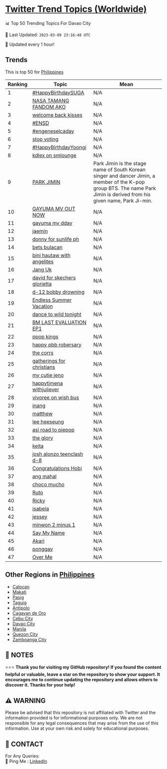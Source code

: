 [Twitter Trend Topics (Worldwide)](https://github.com/ErcinDedeoglu/Twitter-Trend-Topics)
==========


📊 Top 50 Trending Topics For Davao City

📆 Last Updated: `2023-03-09 23:16:48 UTC`

🔧 Updated every 1 hour!


## Trends

This is top 50 for [Philippines](</Philippines>)

| Ranking | Topic | Mean |
| ------- | ------------ | ------------ |
| 1 | [#HappyBirthdaySUGA](http://twitter.com/search?q=%23HappyBirthdaySUGA) | N/A |
| 2 | [NASA TAMANG FANDOM AKO](http://twitter.com/search?q=NASA+TAMANG+FANDOM+AKO) | N/A |
| 3 | [welcome back kisses](http://twitter.com/search?q=welcome+back+kisses) | N/A |
| 4 | [#ENSD](http://twitter.com/search?q=%23ENSD) | N/A |
| 5 | [#engeneselcaday](http://twitter.com/search?q=%23engeneselcaday) | N/A |
| 6 | [stop voting](http://twitter.com/search?q=stop+voting) | N/A |
| 7 | [#HappyBirthdayYoongi](http://twitter.com/search?q=%23HappyBirthdayYoongi) | N/A |
| 8 | [kdlex on smlounge](http://twitter.com/search?q=kdlex+on+smlounge) | N/A |
| 9 | [PARK JIMIN](http://twitter.com/search?q=PARK+JIMIN) | Park Jimin is the stage name of South Korean singer and dancer Jimin, a member of the K-pop group BTS. The name Park Jimin is derived from his given name, Park Ji-min. |
| 10 | [GAYUMA MV OUT NOW](http://twitter.com/search?q=GAYUMA+MV+OUT+NOW) | N/A |
| 11 | [gayuma mv dday](http://twitter.com/search?q=gayuma+mv+dday) | N/A |
| 12 | [jaemin](http://twitter.com/search?q=jaemin) | N/A |
| 13 | [donny for sunlife ph](http://twitter.com/search?q=donny+for+sunlife+ph) | N/A |
| 14 | [bets bulacan](http://twitter.com/search?q=bets+bulacan) | N/A |
| 15 | [bini hautaw with angelites](http://twitter.com/search?q=bini+hautaw+with+angelites) | N/A |
| 16 | [Jang Uk](http://twitter.com/search?q=Jang+Uk) | N/A |
| 17 | [david for skechers glorietta](http://twitter.com/search?q=david+for+skechers+glorietta) | N/A |
| 18 | [d-12 bobby drowning](http://twitter.com/search?q=d-12+bobby+drowning) | N/A |
| 19 | [Endless Summer Vacation](http://twitter.com/search?q=Endless+Summer+Vacation) | N/A |
| 20 | [dance to wild tonight](http://twitter.com/search?q=dance+to+wild+tonight) | N/A |
| 21 | [BM LAST EVALUATION EP1](http://twitter.com/search?q=BM+LAST+EVALUATION+EP1) | N/A |
| 22 | [ppop kings](http://twitter.com/search?q=ppop+kings) | N/A |
| 23 | [happy pbb robersary](http://twitter.com/search?q=happy+pbb+robersary) | N/A |
| 24 | [the corrs](http://twitter.com/search?q=the+corrs) | N/A |
| 25 | [gatherings for christians](http://twitter.com/search?q=gatherings+for+christians) | N/A |
| 26 | [my cutie jeno](http://twitter.com/search?q=my+cutie+jeno) | N/A |
| 27 | [happytimena withjuliever](http://twitter.com/search?q=happytimena+withjuliever) | N/A |
| 28 | [vivoree on wish bus](http://twitter.com/search?q=vivoree+on+wish+bus) | N/A |
| 29 | [inang](http://twitter.com/search?q=inang) | N/A |
| 30 | [matthew](http://twitter.com/search?q=matthew) | N/A |
| 31 | [lee heeseung](http://twitter.com/search?q=lee+heeseung) | N/A |
| 32 | [asi road to piepop](http://twitter.com/search?q=asi+road+to+piepop) | N/A |
| 33 | [the glory](http://twitter.com/search?q=the+glory) | N/A |
| 34 | [keita](http://twitter.com/search?q=keita) | N/A |
| 35 | [josh alonzo teenclash d-8](http://twitter.com/search?q=josh+alonzo+teenclash+d-8) | N/A |
| 36 | [Congratulations Hobi](http://twitter.com/search?q=Congratulations+Hobi) | N/A |
| 37 | [ang mahal](http://twitter.com/search?q=ang+mahal) | N/A |
| 38 | [choco mucho](http://twitter.com/search?q=choco+mucho) | N/A |
| 39 | [Ruto](http://twitter.com/search?q=Ruto) | N/A |
| 40 | [Ricky](http://twitter.com/search?q=Ricky) | N/A |
| 41 | [isabela](http://twitter.com/search?q=isabela) | N/A |
| 42 | [jessey](http://twitter.com/search?q=jessey) | N/A |
| 43 | [minwon 2 minus 1](http://twitter.com/search?q=minwon+2+minus+1) | N/A |
| 44 | [Say My Name](http://twitter.com/search?q=Say+My+Name) | N/A |
| 45 | [Akari](http://twitter.com/search?q=Akari) | N/A |
| 46 | [ponggay](http://twitter.com/search?q=ponggay) | N/A |
| 47 | [Over Me](http://twitter.com/search?q=Over+Me) | N/A |



## Other Regions in [Philippines](</Philippines>)

* [Calocan](</Philippines/Calocan.md>)
* [Makati](</Philippines/Makati.md>)
* [Pasig](</Philippines/Pasig.md>)
* [Taguig](</Philippines/Taguig.md>)
* [Antipolo](</Philippines/Antipolo.md>)
* [Cagayan de Oro](</Philippines/Cagayan de Oro.md>)
* [Cebu City](</Philippines/Cebu City.md>)
* [Davao City](</Philippines/Davao City.md>)
* [Manila](</Philippines/Manila.md>)
* [Quezon City](</Philippines/Quezon City.md>)
* [Zamboanga City](</Philippines/Zamboanga City.md>)



## 📝 NOTES

⭐⭐⭐ **Thank you for visiting my GitHub repository! If you found the content helpful or valuable, leave a star on the repository to show your support. It encourages me to continue updating the repository and allows others to discover it. Thanks for your help!**


## ⚠️ WARNING

Please be advised that this repository is not affiliated with Twitter and the information provided is for informational purposes only. We are not responsible for any legal consequences that may arise from the use of this information. Use at your own risk and solely for educational purposes.


## 📨 CONTACT

 For Any Queries:  
            🏓 Ping Me : [LinkedIn](https://www.linkedin.com/in/ercindedeoglu/)
